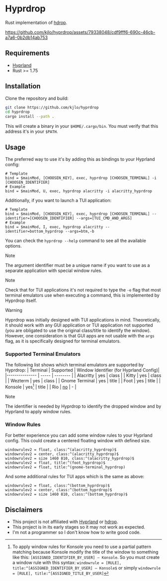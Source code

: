 # Hyprdrop

Rust implementation of [hdrop](https://github.com/Schweber/hdrop).

https://github.com/kjlo/hyprdrop/assets/79338048/cdf9fff6-690c-46cb-a7a6-0b2db14ab753


## Requirements

* [Hyprland](https://github.com/hyprwm/Hyprland)
* Rust >= 1.75


## Installation
Clone the repository and build:
```sh
git clone https://github.com/kjlo/hyprdrop
cd hyprdrop
cargo install --path .
```
This will create a binary in your `$HOME/.cargo/bin`. You must verify that this address it's in your `$PATH`.


## Usage
The preferred way to use it's by adding this as bindings to your Hyprland config:
```
# Template
bind = $mainMod, [CHOOSEN_KEY], exec, hyprdrop [CHOOSEN_TERMINAL] -i [CHOOSEN_IDENTIFIER]
# Example
bind = $mainMod, U, exec, hyprdrop alacritty -i alacritty_hyprdrop
```
Additionally, if you want to launch a TUI application:
```
# Template
bind = $mainMod, [CHOOSEN_KEY], exec, hyprdrop [CHOOSEN_TERMINAL] --identifier=[CHOOSEN_IDENTIFIER] --args=[TUI_CMD_AND_ARGS]
# Example
bind = $mainMod, I, exec, hyprdrop alacritty --identifier=bottom_hyprdrop --args=btm,-b
```
You can check the `hyprdrop --help` command to see all the available options.


>[!NOTE]
>
> The argument identifier must be a unique name if you want to use as a separate application with
> special window rules.

>[!NOTE]
>
> Check that for TUI applications it's not required to type the `-e` flag that most
> terminal emulators use when executing a command, this is implemented by Hyprdrop itself.

>[!WARNING]
>
> Hyprdrop was initially designed with TUI applications in mind. Theoretically, it should work with
> any GUI application or TUI application not supported (you are obligated to use the original
> class/title to identify the window). However, one consideration is that GUI apps are not usable
> with the `args` flag, as it is specifically designed for terminal emulators.

### Supported Terminal Emulators
The following list shows which terminal emulators are supported by Hyprdrop:
| Terminal | Supported | Window Identifier (for Hyprland Config)|
|--------------- | ----- | -------- |
| Alacritty      | yes   | class    |
| Kitty          | yes   | class    |
| Wezterm        | yes   | class    |
| Gnome Terminal | yes   | title    |
| Foot           | yes   | title    |
| Konsole        | yes[^1] | title    |
| Rio            | [no](https://github.com/raphamorim/rio/issues/405)    | -        |

[^1]: To apply window rules for Konsole you need to use a partial pattern matching because Konsole modify
the title of the window to something like this: `[ASSIGNED_IDENTIFIER_BY_USER] — Konsole`. So you must
create a window rule with this syntax: `windowrule = [RULE], title:^[ASSIGNED_IDENTIFIER_BY_USER] —
Konsole$` or simply `windowrule = [RULE], title:^[ASSIGNED_TITLE_BY_USER]`
 

>[!NOTE]
>
> The identifier is needed by Hyprdrop to identify the dropped window and by Hyprland to apply window rules.


### Window Rules
For better experience you can add some window rules to your Hyprland config. This could create a
centered floating window with defined size.
```
windowrulev2 = float, class:^(alacritty_hyprdrop)$
windowrulev2 = center, class:^(alacritty_hyprdrop)$
windowrulev2 = size 1460 810, class:^(alacritty_hyprdrop)$
windowrulev2 = float, title:^(foot_hyprdrop)$
windowrulev2 = float, title:^(gnome-terminal_hyprdrop)
```

And some additional rules for TUI apps which is the same as above:
```
windowrulev2 = float, class:^(bottom_hyprdrop)$
windowrulev2 = center, class:^(bottom_hyprdrop)$
windowrulev2 = size 1460 810, class:^(bottom_hyprdrop)$
```
## Disclaimers

- This project is not affiliated with [Hyprland](https://github.com/hyprwm/Hyprland) or [hdrop](https://github.com/Schweber/hdrop).
- This project is in its early stages so it may not work as expected.
- I'm not a programmer so I don't know how to write good code.
